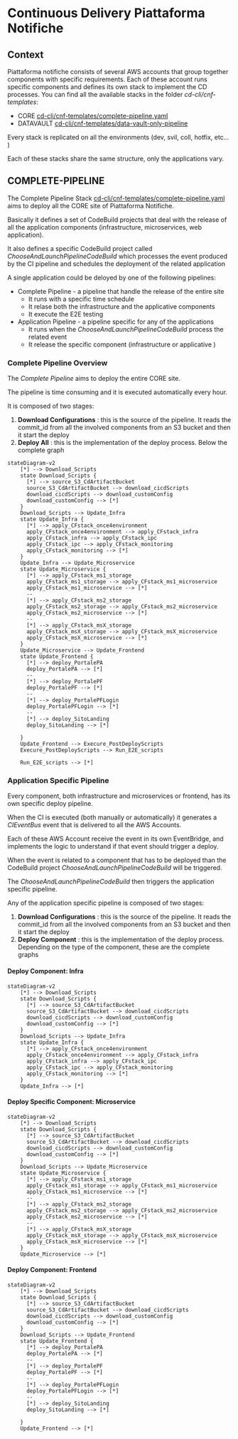 # Continuous Delivery Piattaforma Notifiche

## Context 
Piattaforma notifiche consists of several AWS accounts that group together components with specific requirements.
Each of these account runs specific components and defines its own stack to implement the CD processes.
You can find all the available stacks in the folder _cd-cli/cnf-templates_:

* CORE [cd-cli/cnf-templates/complete-pipeline.yaml](cd-cli/cnf-templates/complete-pipeline.yaml)
* DATAVAULT [cd-cli/cnf-templates/data-vault-only-pipeline](cd-cli/cnf-templates/data-vault-only-pipeline)

Every stack is replicated on all the environments (dev, svil, coll, hotfix, etc... )

Each of these stacks share the same structure, only the applications vary.


## COMPLETE-PIPELINE

The Complete Pipeline Stack [cd-cli/cnf-templates/complete-pipeline.yaml](cd-cli/cnf-templates/complete-pipeline.yaml) aims to deploy all the CORE site of Piattaforma Notifiche. 

Basically it defines a set of CodeBuild projects that deal with the release of all the application components (infrastructure, microservices, web application).

It also defines a specific CodeBuild project called _ChooseAndLaunchPipelineCodeBuild_ which processes the event produced by the CI pipeline and schedules the deployment of the related application

A single application could be deloyed by one of the following pipelines:

* Complete Pipeline - a pipeline that handle the release of the entire site
  * It runs with a specific time schedule
  * It relase both the infrastructure and the applicative components
  * It execute the E2E testing
* Application Pipeline - a pipeline specific for any of the applications
  * It runs when the _ChooseAndLaunchPipelineCodeBuild_ process the related event
  * It release the specific component (infrastructure or applicative )

### Complete Pipeline Overview

The _Complete Pipeline_ aims to deploy the entire CORE site.

The pipeline is time consuming and it is executed automatically every hour.

It is composed of two stages:

1. __Download Configurations__ :  this is the source of the pipeline. It reads the commit_id from all the involved components from an S3 bucket and then it start the deploy
2. __Deploy All__ : this is the implementation of the deploy process. Below the complete graph

```mermaid
stateDiagram-v2
    [*] --> Download_Scripts
    state Download_Scripts {
      [*] --> source_S3_CdArtifactBucket
      source_S3_CdArtifactBucket --> download_cicdScripts
      download_cicdScripts --> download_customConfig
      download_customConfig --> [*]
    }
    Download_Scripts --> Update_Infra 
    state Update_Infra {
      [*] --> apply_CFstack_once4environment
      apply_CFstack_once4environment --> apply_CFstack_infra
      apply_CFstack_infra --> apply_CFstack_ipc
      apply_CFstack_ipc --> apply_CFstack_monitoring
      apply_CFstack_monitoring --> [*]
    }
    Update_Infra --> Update_Microservice
    state Update_Microservice {
      [*] --> apply_CFstack_ms1_storage
      apply_CFstack_ms1_storage --> apply_CFstack_ms1_microservice
      apply_CFstack_ms1_microservice --> [*]
      --
      [*] --> apply_CFstack_ms2_storage
      apply_CFstack_ms2_storage --> apply_CFstack_ms2_microservice
      apply_CFstack_ms2_microservice --> [*]
      --
      [*] --> apply_CFstack_msX_storage
      apply_CFstack_msX_storage --> apply_CFstack_msX_microservice
      apply_CFstack_msX_microservice --> [*]
    }
    Update_Microservice --> Update_Frontend
    state Update_Frontend {
      [*] --> deploy_PortalePA 
      deploy_PortalePA --> [*]
      --
      [*] --> deploy_PortalePF 
      deploy_PortalePF --> [*]
      --
      [*] --> deploy_PortalePFLogin 
      deploy_PortalePFLogin --> [*]
      --
      [*] --> deploy_SitoLanding 
      deploy_SitoLanding --> [*]

    }
    Update_Frontend --> Execure_PostDeployScripts
    Execure_PostDeployScripts --> Run_E2E_scripts

    Run_E2E_scripts --> [*]
```

### Application Specific Pipeline

Every component, both infrastructure and microservices or frontend, has its own specific deploy pipeline.

When the CI is executed (both manually or automatically) it generates a _CIEventBus_ event that is delivered to all the AWS Accounts.

Each of these AWS Account receive the event in its own EventBridge, and implements the logic to understand if that event should trigger a deploy.

When the event is related to a component that has to be deployed than the CodeBuild project _ChooseAndLaunchPipelineCodeBuild_ will be triggered.

The _ChooseAndLaunchPipelineCodeBuild_ then triggers the application specific pipeline.

Any of the application specific pipeline is composed of two stages:

1. __Download Configurations__ :  this is the source of the pipeline. It reads the commit_id from all the involved components from an S3 bucket and then it start the deploy
2. __Deploy Component__ : this is the implementation of the deploy process. Depending on the type of the component, these are the complete graphs

#### Deploy Component: Infra

```mermaid
stateDiagram-v2
    [*] --> Download_Scripts
    state Download_Scripts {
      [*] --> source_S3_CdArtifactBucket
      source_S3_CdArtifactBucket --> download_cicdScripts
      download_cicdScripts --> download_customConfig
      download_customConfig --> [*]
    }
    Download_Scripts --> Update_Infra 
    state Update_Infra {
      [*] --> apply_CFstack_once4environment
      apply_CFstack_once4environment --> apply_CFstack_infra
      apply_CFstack_infra --> apply_CFstack_ipc
      apply_CFstack_ipc --> apply_CFstack_monitoring
      apply_CFstack_monitoring --> [*]
    }
    Update_Infra --> [*]
```

#### Deploy Specific Component: Microservice

```mermaid
stateDiagram-v2
    [*] --> Download_Scripts
    state Download_Scripts {
      [*] --> source_S3_CdArtifactBucket
      source_S3_CdArtifactBucket --> download_cicdScripts
      download_cicdScripts --> download_customConfig
      download_customConfig --> [*]
    }
    Download_Scripts --> Update_Microservice
    state Update_Microservice {
      [*] --> apply_CFstack_ms1_storage
      apply_CFstack_ms1_storage --> apply_CFstack_ms1_microservice
      apply_CFstack_ms1_microservice --> [*]
      --
      [*] --> apply_CFstack_ms2_storage
      apply_CFstack_ms2_storage --> apply_CFstack_ms2_microservice
      apply_CFstack_ms2_microservice --> [*]
      --
      [*] --> apply_CFstack_msX_storage
      apply_CFstack_msX_storage --> apply_CFstack_msX_microservice
      apply_CFstack_msX_microservice --> [*]
    }
    Update_Microservice --> [*]
```

#### Deploy Component: Frontend

```mermaid
stateDiagram-v2
    [*] --> Download_Scripts
    state Download_Scripts {
      [*] --> source_S3_CdArtifactBucket
      source_S3_CdArtifactBucket --> download_cicdScripts
      download_cicdScripts --> download_customConfig
      download_customConfig --> [*]
    }
    Download_Scripts --> Update_Frontend
    state Update_Frontend {
      [*] --> deploy_PortalePA 
      deploy_PortalePA --> [*]
      --
      [*] --> deploy_PortalePF 
      deploy_PortalePF --> [*]
      --
      [*] --> deploy_PortalePFLogin 
      deploy_PortalePFLogin --> [*]
      --
      [*] --> deploy_SitoLanding 
      deploy_SitoLanding --> [*]

    }
    Update_Frontend --> [*]
```

